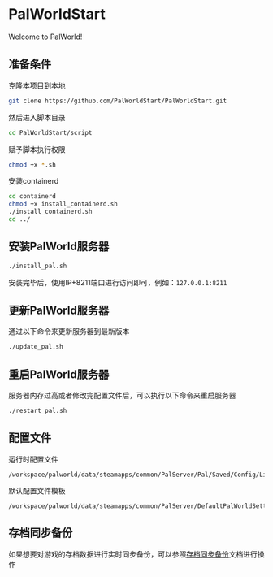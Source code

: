 # PalWorldStart

Welcome to PalWorld!

## 准备条件

克隆本项目到本地

```bash
git clone https://github.com/PalWorldStart/PalWorldStart.git
```

然后进入脚本目录

```bash
cd PalWorldStart/script
```

赋予脚本执行权限

```bash
chmod +x *.sh
```

安装containerd

```bash
cd containerd
chmod +x install_containerd.sh
./install_containerd.sh
cd ../
```

## 安装PalWorld服务器

```bash
./install_pal.sh
```

安装完毕后，使用IP+8211端口进行访问即可，例如：`127.0.0.1:8211`

## 更新PalWorld服务器

通过以下命令来更新服务器到最新版本

```bash
./update_pal.sh
```

## 重启PalWorld服务器

服务器内存过高或者修改完配置文件后，可以执行以下命令来重启服务器

```bash
./restart_pal.sh
```

## 配置文件

运行时配置文件

```text
/workspace/palworld/data/steamapps/common/PalServer/Pal/Saved/Config/LinuxServer/PalWorldSettings.ini
```

默认配置文件模板

```text
/workspace/palworld/data/steamapps/common/PalServer/DefaultPalWorldSettings.ini
```

## 存档同步备份

如果想要对游戏的存档数据进行实时同步备份，可以参照[存档同步备份](Sync.md)文档进行操作